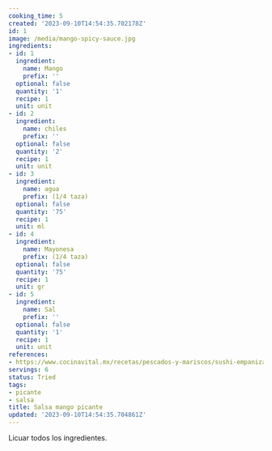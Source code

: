 ```yaml
---
cooking_time: 5
created: '2023-09-10T14:54:35.702178Z'
id: 1
image: /media/mango-spicy-sauce.jpg
ingredients:
- id: 1
  ingredient:
    name: Mango
    prefix: ''
  optional: false
  quantity: '1'
  recipe: 1
  unit: unit
- id: 2
  ingredient:
    name: chiles
    prefix: ''
  optional: false
  quantity: '2'
  recipe: 1
  unit: unit
- id: 3
  ingredient:
    name: agua
    prefix: (1/4 taza)
  optional: false
  quantity: '75'
  recipe: 1
  unit: ml
- id: 4
  ingredient:
    name: Mayonesa
    prefix: (1/4 taza)
  optional: false
  quantity: '75'
  recipe: 1
  unit: gr
- id: 5
  ingredient:
    name: Sal
    prefix: ''
  optional: false
  quantity: '1'
  recipe: 1
  unit: unit
references:
- https://www.cocinavital.mx/recetas/pescados-y-mariscos/sushi-empanizado-de-camaron/2019/03/
servings: 6
status: Tried
tags:
- picante
- salsa
title: Salsa mango picante
updated: '2023-09-10T14:54:35.704861Z'
---
```


Licuar todos los ingredientes.
